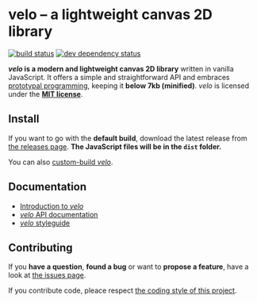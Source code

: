 # velo – a lightweight canvas 2D library

[![build status](https://img.shields.io/travis/derhuerst/velo.svg)](https://travis-ci.org/derhuerst/velo)
[![dev dependency status](https://img.shields.io/david/dev/derhuerst/velo.svg)](https://david-dm.org/derhuerst/velo#info=devDependencies)

***velo* is a modern and lightweight canvas 2D library** written in vanilla JavaScript. It offers a simple and straightforward API and embraces [prototypal programming](http://davidwalsh.name/javascript-objects-deconstruction#simpler-object-object), keeping it **below 7kb (minified)**. *velo* is licensed under the **[MIT license](LICENSE)**.



## Install

If you want to go with the **default build**, download the latest release from [the releases page](https://github.com/derhuerst/velo/releases). **The JavaScript files will be in the `dist` folder.**

You can also [custom-build *velo*](docs/custom-build.md).



## Documentation

- [Introduction to *velo*](docs/intro.md)
- [*velo* API documentation](docs/api.md)
- [*velo* styleguide](docs/styleguide.md)



## Contributing

If you **have a question**, **found a bug** or want to **propose a feature**, have a look at [the issues page](https://github.com/derhuerst/velo/issues).

If you contribute code, pleace respect [the coding style of this project](docs/styleguide.md).